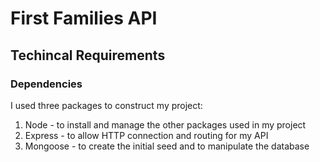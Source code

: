 # First Families API

## Techincal Requirements

### Dependencies  

I used three packages to construct my project:

1. Node - to install and manage the other packages used in my project
2. Express - to allow HTTP connection and routing for my API
3. Mongoose - to create the initial seed and to manipulate the database

